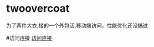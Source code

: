 # twoovercoat
为了两件大衣,接的一个外包活,移动端访问，性能优化还没搞过


#访问连接
[访问连接](http://michaeljunlove.github.io/twoovercoat/index.html)
